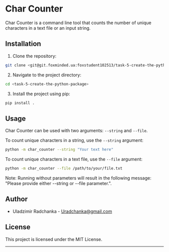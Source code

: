 
# Char Counter

Char Counter is a command line tool that counts the number of unique characters in a text file or an input string.

## Installation

1. Clone the repository:
```bash
git clone <git@git.foxminded.ua:foxstudent102513/task-5-create-the-python-package.git>
```
2. Navigate to the project directory:
```bash
cd <task-5-create-the-python-package>
```
3. Install the project using pip:
```bash
pip install .
```

## Usage

Char Counter can be used with two arguments: `--string` and `--file`.

To count unique characters in a string, use the `--string` argument:
```bash
python -m char_counter --string "Your text here"
```

To count unique characters in a text file, use the `--file` argument:
```bash
python -m char_counter --file /path/to/your/file.txt
```

Note: Running without parameters will result in the following message: "Please provide either --string or --file parameter.".

## Author

- Uladzimir Radchanka - Uradchanka@gmail.com

## License

This project is licensed under the MIT License.

---
